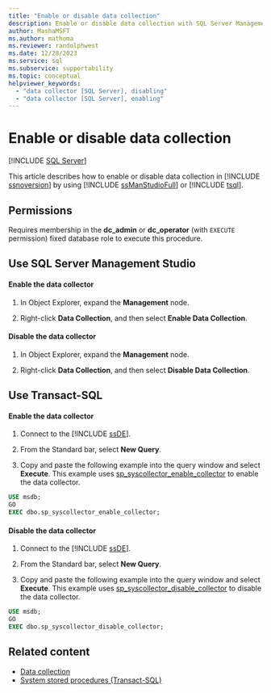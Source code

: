 ```yaml
---
title: "Enable or disable data collection"
description: Enable or disable data collection with SQL Server Management Studio or Transact-SQL.
author: MashaMSFT
ms.author: mathoma
ms.reviewer: randolphwest
ms.date: 12/28/2023
ms.service: sql
ms.subservice: supportability
ms.topic: conceptual
helpviewer_keywords:
  - "data collector [SQL Server], disabling"
  - "data collector [SQL Server], enabling"
---
```

# Enable or disable data collection

[!INCLUDE [SQL Server](../../includes/applies-to-version/sqlserver.md)]

This article describes how to enable or disable data collection in [!INCLUDE [ssnoversion](../../includes/ssnoversion-md.md)] by using [!INCLUDE [ssManStudioFull](../../includes/ssmanstudiofull-md.md)] or [!INCLUDE [tsql](../../includes/tsql-md.md)].

## Permissions

Requires membership in the **dc_admin** or **dc_operator** (with `EXECUTE` permission) fixed database role to execute this procedure.

## Use SQL Server Management Studio

#### Enable the data collector

1. In Object Explorer, expand the **Management** node.

1. Right-click **Data Collection**, and then select **Enable Data Collection**.

#### Disable the data collector

1. In Object Explorer, expand the **Management** node.

1. Right-click **Data Collection**, and then select **Disable Data Collection**.

## Use Transact-SQL

#### Enable the data collector

1. Connect to the [!INCLUDE [ssDE](../../includes/ssde-md.md)].

1. From the Standard bar, select **New Query**.

1. Copy and paste the following example into the query window and select **Execute**. This example uses [sp_syscollector_enable_collector](../system-stored-procedures/sp-syscollector-enable-collector-transact-sql.md) to enable the data collector.

```sql
USE msdb;
GO
EXEC dbo.sp_syscollector_enable_collector;
```

#### Disable the data collector

1. Connect to the [!INCLUDE [ssDE](../../includes/ssde-md.md)].

1. From the Standard bar, select **New Query**.

1. Copy and paste the following example into the query window and select **Execute**. This example uses [sp_syscollector_disable_collector](../system-stored-procedures/sp-syscollector-disable-collector-transact-sql.md) to disable the data collector.

```sql
USE msdb;
GO
EXEC dbo.sp_syscollector_disable_collector;
```

## Related content

- [Data collection](data-collection.md)
- [System stored procedures (Transact-SQL)](../system-stored-procedures/system-stored-procedures-transact-sql.md)
